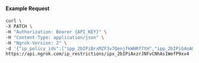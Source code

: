 <!-- Code generated for API Clients. DO NOT EDIT. -->

#### Example Request

```bash
curl \
-X PATCH \
-H "Authorization: Bearer {API_KEY}" \
-H "Content-Type: application/json" \
-H "Ngrok-Version: 2" \
-d '{"ip_policy_ids":["ipp_2bIPiBrxMZF3v7QenjfkWHRf7tH","ipp_2bIPiG4oA0SHJlyf2IGO99tJxzJ"]}' \
https://api.ngrok.com/ip_restrictions/ipx_2bIPiAxzrJNFvCNhAs1WefP9xv4
```
